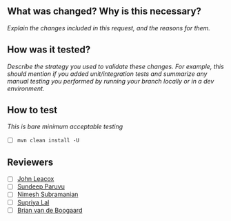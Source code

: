 What was changed? Why is this necessary?
----------------------------------------

*Explain the changes included in this request, and the reasons for them.*


How was it tested?
----

*Describe the strategy you used to validate these changes. For example, this should mention if you added unit/integration tests and summarize any manual testing you performed by running your branch locally or in a dev environment.*


How to test
----

*This is bare minimum acceptable testing*

- [ ] `mvn clean install -U`

Reviewers
----

- [ ] [John Leacox](https://github.com/johnlcox)
- [ ] [Sundeep Paruvu](https://github.com/sparuvu)
- [ ] [Nimesh Subramanian](https://github.com/nimeshsubramanian)
- [ ] [Supriya Lal](https://github.com/lal-s)
- [ ] [Brian van de Boogaard](https://github.com/b-boogaard)
